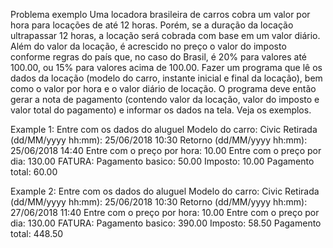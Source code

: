 Problema exemplo
Uma locadora brasileira de carros cobra um valor por hora para locações de até
12 horas. Porém, se a duração da locação ultrapassar 12 horas, a locação será
cobrada com base em um valor diário. Além do valor da locação, é acrescido no
preço o valor do imposto conforme regras do país que, no caso do Brasil, é 20%
para valores até 100.00, ou 15% para valores acima de 100.00. Fazer um
programa que lê os dados da locação (modelo do carro, instante inicial e final da
locação), bem como o valor por hora e o valor diário de locação. O programa
deve então gerar a nota de pagamento (contendo valor da locação, valor do
imposto e valor total do pagamento) e informar os dados na tela. Veja os
exemplos.

Example 1:
Entre com os dados do aluguel
Modelo do carro: Civic
Retirada (dd/MM/yyyy hh:mm): 25/06/2018 10:30
Retorno (dd/MM/yyyy hh:mm): 25/06/2018 14:40
Entre com o preço por hora: 10.00
Entre com o preço por dia: 130.00
FATURA:
Pagamento basico: 50.00
Imposto: 10.00
Pagamento total: 60.00

Example 2:
Entre com os dados do aluguel
Modelo do carro: Civic
Retirada (dd/MM/yyyy hh:mm): 25/06/2018 10:30
Retorno (dd/MM/yyyy hh:mm): 27/06/2018 11:40
Entre com o preço por hora: 10.00
Entre com o preço por dia: 130.00
FATURA:
Pagamento basico: 390.00
Imposto: 58.50
Pagamento total: 448.50

